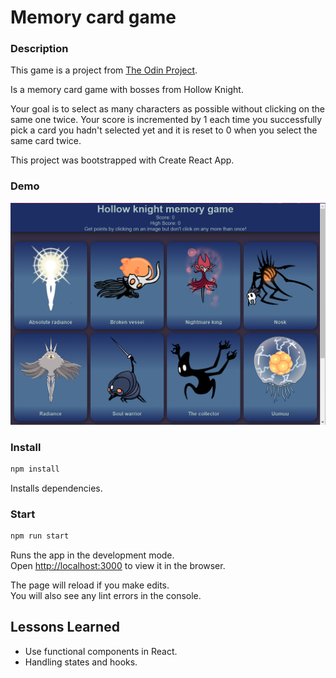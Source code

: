 # Memory card game
### Description
This game is a project from [The Odin Project](https://www.theodinproject.com/).

Is a memory card game with bosses from Hollow Knight.

Your goal is to select as many characters as possible without clicking on the same one twice. Your score is incremented by 1 each time you successfully pick a card you hadn't selected yet and it is reset to 0 when you select the same card twice.

This project was bootstrapped with Create React App.
### Demo
[![demo-image](https://raw.githubusercontent.com/Igor-CA/memory-card-game/master/src/images/Demo%20hollow%20knight.png)](https://igor-ca.github.io/memory-card-game/)
### Install

```sh
npm install
```

Installs dependencies.

### Start

```sh
npm run start
```


Runs the app in the development mode.<br /> Open
[http://localhost:3000](http://localhost:3000) to view it in the browser.

The page will reload if you make edits.<br /> You will also see any lint errors
in the console.

## Lessons Learned

- Use functional components in React.
- Handling states and hooks.
